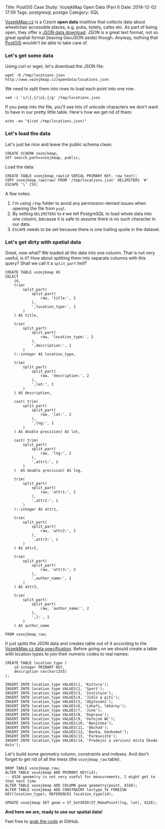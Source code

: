Title: PostGIS Case Study: VozejkMap Open Data (Part I)
Date: 2014-12-02 17:59
Tags: postgresql, postgis
Category: SQL

[VozejkMap.cz](http://www.vozejkmap.cz) is a Czech **open data** iniatitive that collects data about wheelchair accessible places, e.g. pubs, toilets, cafes etc. As part of being open, they offer a [JSON data download](http://www.vozejkmap.cz/opendata/). JSON is a great text format, not so great spatial format (leaving GeoJSON aside) though. Anyway, nothing that [PostGIS](http://posts.zimmi.cz/tag/postgis/) wouldn't be able to take care of.

### Let's get some data
Using curl or wget, let's download the JSON file:

    wget -O /tmp/locations.json http://www.vozejkmap.cz/opendata/locations.json

We need to split them into rows to load each point into one row:

    sed -i 's/\},{/\n},{/g' /tmp/locations.json

If you peep into the file, you'll see lots of unicode characters we don't want to have in our pretty little table. Here's how we get rid of them:

    echo -en "$(cat /tmp/locations.json)"

### Let's load the data
Let's just be nice and leave the public schema clean.

    CREATE SCHEMA vozejkmap;
    SET search_path=vozejkmap, public;

Load the data:

    CREATE TABLE vozejkmap_raw(id SERIAL PRIMARY KEY, raw text);
    COPY vozejkmap_raw(raw) FROM '/tmp/locations.json' DELIMITERS '#' ESCAPE '\' CSV;

A few notes:

1.  I'm using `/tmp` folder to avoid any permission-denied issues when opening the file from `psql`.
2. By setting `DELIMITERS` to `#` we tell PostgreSQL to load whole data into one column, because it is safe to assume there is no such character in our data.
3. `ESCAPE` needs to be set because there is one trailing quote in the dataset.

### Let's get dirty with spatial data

Great, now what? We loaded all the data into one column. That is not very useful, is it? How about splitting them into separate columns with this query? Shall we call it a `split_part` hell?

    CREATE TABLE vozejkmap AS
    SELECT
        id,
        trim(
            split_part(
                split_part(
                    raw, 'title:', 2
                ),
                ',location_type:', 1
            )
        ) AS title,

        trim(
            split_part(
                split_part(
                    raw, 'location_type:', 2
                ),
                ',description:', 1
            )
        )::integer AS location_type,

        trim(
            split_part(
                split_part(
                    raw, 'description:', 2
                ),
                ',lat:', 1
            )
        ) AS description,

        cast( trim(
            split_part(
                split_part(
                    raw, 'lat:', 2
                ),
                ',lng:', 1
            )
        ) AS double precision) AS lat,

        cast( trim(
            split_part(
                split_part(
                    raw, 'lng:', 2
                ),
                ',attr1:', 1
            )
        )  AS double precision) AS lng,

        trim(
            split_part(
                split_part(
                    raw, 'attr1:', 2
                ),
                ',attr2:', 1
            )
        )::integer AS attr1,

        trim(
            split_part(
                split_part(
                    raw, 'attr2:', 2
                ),
                ',attr3:', 1
            )
        ) AS attr2,

        trim(
            split_part(
                split_part(
                    raw, 'attr3:', 2
                ),
                ',author_name:', 1
            )
        ) AS attr3,

        trim(
            split_part(
                split_part(
                    raw, 'author_name:', 2
                ),
                ',}:', 1
            )
        ) AS author_name

    FROM vozejkmap_raw;

It just splits the JSON data and creates table out of it according to the [VozejkMap.cz data specification](http://www.vozejkmap.cz/opendata/). Before going on we should create a table with location types to join their numeric codes to real names:

    CREATE TABLE location_type (
        id integer PRIMARY KEY,
        description varchar(255)
    );

    INSERT INTO location_type VALUES(1, 'Kultura');
    INSERT INTO location_type VALUES(2, 'Sport');
    INSERT INTO location_type VALUES(3, 'Instituce');
    INSERT INTO location_type VALUES(4, 'Jídlo a pití');
    INSERT INTO location_type VALUES(5, 'Ubytování');
    INSERT INTO location_type VALUES(6, 'Lékaři, lékárny');
    INSERT INTO location_type VALUES(7, 'Jiné');
    INSERT INTO location_type VALUES(8, 'Doprava');
    INSERT INTO location_type VALUES(9, 'Veřejné WC');
    INSERT INTO location_type VALUES(10, 'Benzínka');
    INSERT INTO location_type VALUES(11, 'Obchod');
    INSERT INTO location_type VALUES(12, 'Banka, bankomat');
    INSERT INTO location_type VALUES(13, 'Parkoviště');
    INSERT INTO location_type VALUES(14, 'Prodejní a servisní místa Škoda Auto');

Let's build some geometry column, constraints and indexes. And don't forget to get rid of all the mess (the `vozejkmap_raw` table).

    DROP TABLE vozejkmap_raw;
    ALTER TABLE vozejkmap ADD PRIMARY KEY(id);
    -- 4326 geometry is not very useful for measurements, I might get to that next time
    ALTER TABLE vozejkmap ADD COLUMN geom geometry(point, 4326);
    ALTER TABLE vozejkmap ADD CONSTRAINT loctype_fk FOREIGN KEY(location_type); REFERENCES location_type(id);

    UPDATE vozejkmap SET geom = ST_SetSRID(ST_MakePoint(lng, lat), 4326);

**And here we are, ready to use our spatial data!**

Feel free to [grab the code](https://github.com/zimmicz/vozejkmap-to-postgis) at GitHub.

